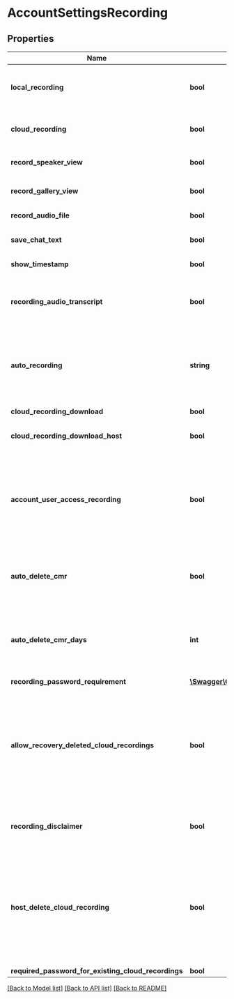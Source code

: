 # AccountSettingsRecording

## Properties
Name | Type | Description | Notes
------------ | ------------- | ------------- | -------------
**local_recording** | **bool** | Allow hosts and participants to record the meeting using a local file. | [optional] 
**cloud_recording** | **bool** | Allow hosts to record and save the meeting in the cloud. | [optional] 
**record_speaker_view** | **bool** | Record the active speaker with a shared screen. | [optional] 
**record_gallery_view** | **bool** | Record the gallery view with a shared screen. | [optional] 
**record_audio_file** | **bool** | Record an audio only file. | [optional] 
**save_chat_text** | **bool** | Save the chat text from the meeting. | [optional] 
**show_timestamp** | **bool** | Add a timestamp to the recording. | [optional] 
**recording_audio_transcript** | **bool** | Automatically transcribe the audio of the meeting or webinar to the cloud. | [optional] 
**auto_recording** | **string** | Automatic recording:&lt;br&gt;&#x60;local&#x60; - Record on local.&lt;br&gt;&#x60;cloud&#x60; -  Record on cloud.&lt;br&gt;&#x60;none&#x60; - Disabled. | [optional] 
**cloud_recording_download** | **bool** | Cloud recording downloads. | [optional] 
**cloud_recording_download_host** | **bool** | Only the host can download cloud recordings. | [optional] 
**account_user_access_recording** | **bool** | Cloud recordings are only accessible to account members. People outside of your organization cannot open links that provide access to cloud recordings. | [optional] 
**auto_delete_cmr** | **bool** | Allow Zoom to permanantly delete recordings automatically after a specified number of days. | [optional] 
**auto_delete_cmr_days** | **int** | When &#x60;auto_delete_cmr&#x60; function is &#39;true&#39; this value will set the number of days before the auto deletion of cloud recordings. | [optional] 
**recording_password_requirement** | [**\Swagger\Client\Model\AccountSettingsRecordingRecordingPasswordRequirement**](AccountSettingsRecordingRecordingPasswordRequirement.md) |  | [optional] 
**allow_recovery_deleted_cloud_recordings** | **bool** | Allow recovery of deleted cloud recordings from trash.  If the value of this field is set to &#x60;true&#x60;, deleted cloud recordings will be kept in trash for 30 days after deletion and can be recovered within that period. | [optional] 
**recording_disclaimer** | **bool** | Show a disclaimer to participants before a recording starts | [optional] 
**host_delete_cloud_recording** | **bool** | If the value of this field is set to &#x60;true&#x60;, hosts will be able to delete the recordings. If this option is set to &#x60;false&#x60;, the recordings cannot be deleted by the host and only admin can delete them. | [optional] 
**required_password_for_existing_cloud_recordings** | **bool** |  | [optional] 

[[Back to Model list]](../README.md#documentation-for-models) [[Back to API list]](../README.md#documentation-for-api-endpoints) [[Back to README]](../README.md)


